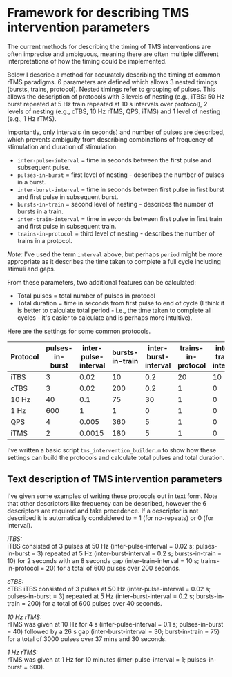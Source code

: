 # Framework for describing TMS intervention parameters

The current methods for describing the timing of TMS interventions are often imprecise and ambiguous, meaning there are often multiple different interpretations of how the timing could be implemented.

Below I describe a method for accurately describing the timing of common rTMS paradigms. 6 parameters are defined which allows 3 nested timings (bursts, trains, protocol). Nested timings refer to grouping of pulses. This allows the description of protocols with 3 levels of nesting (e.g., iTBS: 50 Hz burst repeated at 5 Hz train repeated at 10 s intervals over protocol), 2 levels of nesting (e.g., cTBS, 10 Hz rTMS, QPS, iTMS) and 1 level of nesting (e.g., 1 Hz rTMS). 

Importantly, only intervals (in seconds) and number of pulses  are described, which prevents ambiguity from describing combinations of frequency of stimulation and duration of stimulation.

* `inter-pulse-interval` = time in seconds between the first pulse and subsequent pulse.
* `pulses-in-burst` = first level of nesting - describes the number of pulses in a burst.
* `inter-burst-interval` = time in seconds between first pulse in first burst and first pulse in subsequent burst.
* `bursts-in-train` = second level of nesting - describes the number of bursts in a train.
* `inter-train-interval` = time in seconds between first pulse in first train and first pulse in subsequent train.
* `trains-in-protocol` = third level of nesting - describes the number of trains in a protocol.

*Note:* I've used the term `interval` above, but perhaps `period` might be more appropriate as it describes the time taken to complete a full cycle including stimuli and gaps.

From these parameters, two additional features can be calculated:
* Total pulses = total number of pulses in protocol
* Total duration = time in seconds from first pulse to end of cycle (I think it is better to calculate total period - i.e., the time taken to complete all cycles - it's easier to calculate and is perhaps more intuitive).

Here are the settings for some common protocols.

| **Protocol** | **pulses-in-burst**      | **inter-pulse-interval** | **bursts-in-train** | **inter-burst-interval** | **trains-in-protocol** | **inter-train-interval** |
|--------------|--------------------------|---------------------|--------------------------|---------------------|--------------------------|------------------------|
| iTBS         | 3                        | 0.02                | 10                       |0.2                  |20                        | 10                     |
| cTBS         | 3                        | 0.02                | 200                      |0.2                  |1                         | 0                      |
| 10 Hz        | 40                       | 0.1                 | 75                       |30                   |1                         | 0                      |
| 1 Hz         | 600                      | 1                   | 1                        |0                    |1                         | 0                      |
| QPS          | 4                        | 0.005               | 360                      |5                    |1                         | 0                      |
| iTMS         | 2                        | 0.0015              | 180                      |5                    |1                         | 0                      |

I've written a basic script `tms_intervention_builder.m` to show how these settings can build the protocols and calculate total pulses and total duration.

## Text description of TMS intervention parameters

I've given some examples of writing these protocols out in text form. Note that other descriptors like frequency can be described, however the 6 descriptors are required and take precedence. If a descriptor is not described it is automatically condsidered to = 1 (for no-repeats) or 0 (for interval). 

*iTBS:*  
iTBS consisted of 3 pulses at 50 Hz (inter-pulse-interval = 0.02 s; pulses-in-burst = 3) repeated at 5 Hz (inter-burst-interval = 0.2 s; bursts-in-train = 10) for 2 seconds with an 8 seconds gap (inter-train-interval = 10 s; trains-in-protocol = 20) for a total of 600 pulses over 200 seconds. 

*cTBS:*  
cTBS iTBS consisted of 3 pulses at 50 Hz (inter-pulse-interval = 0.02 s; pulses-in-burst = 3) repeated at 5 Hz (inter-burst-interval = 0.2 s; bursts-in-train = 200) for a total of 600 pulses over 40 seconds.

*10 Hz rTMS:*  
rTMS was given at 10 Hz for 4 s (inter-pulse-interval = 0.1 s; pulses-in-burst = 40) followed by a 26 s gap (inter-burst-interval = 30; burst-in-train = 75) for a total of 3000 pulses over 37 mins and 30 seconds.

*1 Hz rTMS:*  
rTMS was given at 1 Hz for 10 minutes (inter-pulse-interval = 1; pulses-in-burst = 600).
